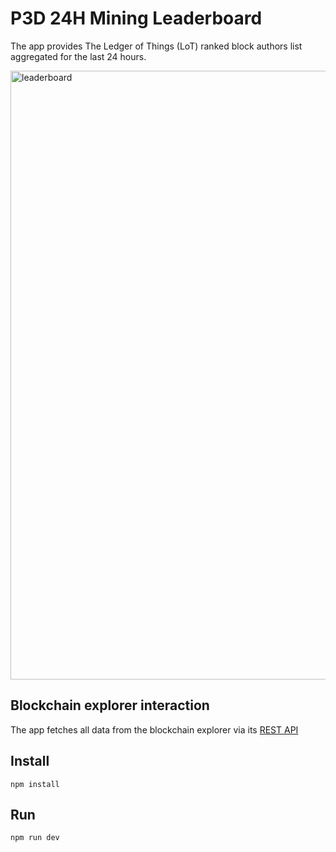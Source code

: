 # P3D 24H Mining Leaderboard
The app provides The Ledger of Things (LoT) ranked block authors list aggregated for the last 24 hours.

<img width="974" alt="leaderboard" src="https://github.com/user-attachments/assets/69bf24d3-5802-4b00-926c-d9178a1c1dcc" />


## Blockchain explorer interaction
The app fetches all data from the blockchain explorer via its [REST API](https://github.com/3Dpass/explorer?tab=readme-ov-file#rest-api)

## Install 
```
npm install
```

## Run
```
npm run dev
